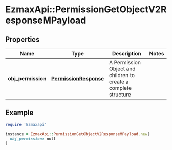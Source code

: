 # EzmaxApi::PermissionGetObjectV2ResponseMPayload

## Properties

| Name | Type | Description | Notes |
| ---- | ---- | ----------- | ----- |
| **obj_permission** | [**PermissionResponse**](PermissionResponse.md) | A Permission Object and children to create a complete structure |  |

## Example

```ruby
require 'Ezmaxapi'

instance = EzmaxApi::PermissionGetObjectV2ResponseMPayload.new(
  obj_permission: null
)
```

